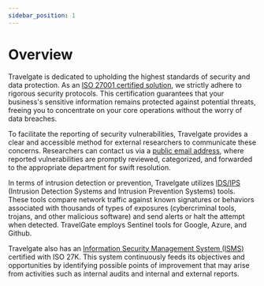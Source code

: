 ```yaml
---
sidebar_position: 1
---
```


# Overview

Travelgate is dedicated to upholding the highest standards of security and data protection. As an [ISO 27001 certified solution](https://docs.travelgate.com/docs/security/iso_27k/what_is/), we strictly adhere to rigorous security protocols. This certification guarantees that your business's sensitive information remains protected against potential threats, freeing you to concentrate on your core operations without the worry of data breaches.

To facilitate the reporting of security vulnerabilities, Travelgate provides a clear and accessible method for external researchers to communicate these concerns. Researchers can contact us via a [public email address](https://docs.travelgate.com/docs/security/iso_27k/faq/#do-you-have-an-easily-detectable-way-for-external-researchers-to-report-security-vulnerabilities-in-your-systems), where reported vulnerabilities are promptly reviewed, categorized, and forwarded to the appropriate department for swift resolution.

In terms of intrusion detection or prevention, Travelgate utilizes [IDS/IPS](https://docs.travelgate.com/docs/security/iso_27k/faq/#are-intrusion-detection-or-prevention-tools-idsips-available) (Intrusion Detection Systems and Intrusion Prevention Systems) tools. These tools compare network traffic against known signatures or behaviors associated with thousands of types of exposures (cybercriminal tools, trojans, and other malicious software) and send alerts or halt the attempt when detected. TravelGate employs Sentinel tools for Google, Azure, and Github.

Travelgate also has an [Information Security Management System (ISMS)](https://docs.travelgate.com/docs/security/iso_27k/faq/#does-the-supplier-have-an-information-security-management-system-isms) certified with ISO 27K. This system continuously feeds its objectives and opportunities by identifying possible points of improvement that may arise from activities such as internal audits and internal and external reports.
